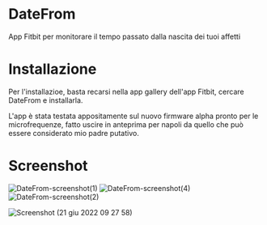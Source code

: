 # DateFrom
App Fitbit per monitorare il tempo passato dalla nascita dei tuoi affetti

# Installazione


Per l'installazioe, basta recarsi nella app gallery dell'app Fitbit, cercare DateFrom e installarla.

L'app è stata testata appositamente sul nuovo firmware alpha pronto per le microfrequenze, fatto uscire in anteprima per napoli da quello che può essere considerato mio padre putativo.

# Screenshot
![DateFrom-screenshot(1)](https://user-images.githubusercontent.com/49764967/174743014-22906867-1b70-41e7-b9db-535f9d7aefe7.png)
![DateFrom-screenshot(4)](https://user-images.githubusercontent.com/49764967/174789548-6fdef146-bb5d-48ae-8d01-7501ff2bfae0.png)
![DateFrom-screenshot(2)](https://user-images.githubusercontent.com/49764967/174745594-2329e232-fe40-4e2b-a074-b298fe7bd5dc.png)

![Screenshot (21 giu 2022 09 27 58)](https://user-images.githubusercontent.com/49764967/174743127-e3eade81-c6a5-474e-b9bb-5c2bc7a5749c.png)
